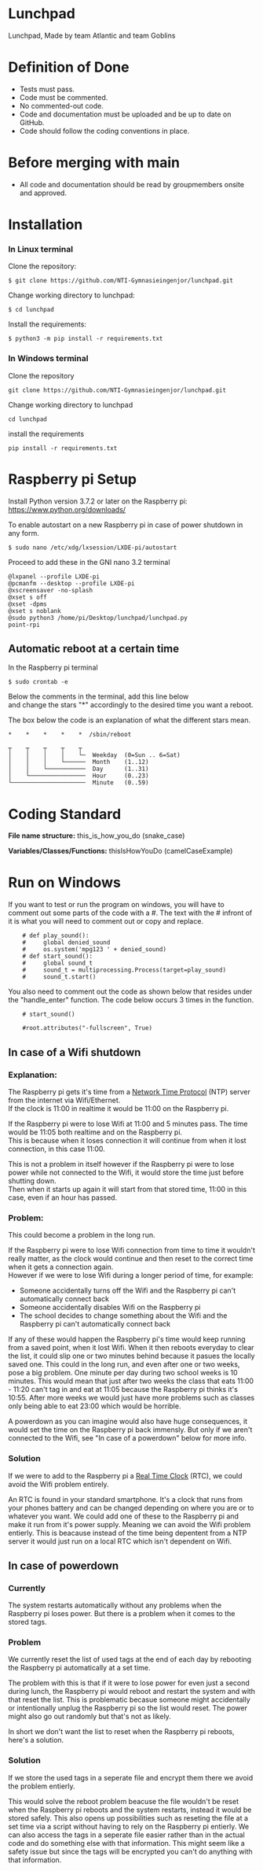 # Lunchpad
Lunchpad, Made by team Atlantic and team Goblins

# Definition of Done
+ Tests must pass.
+ Code must be commented.
+ No commented-out code.
+ Code and documentation must be uploaded and be up to date on GitHub.
+ Code should follow the coding conventions in place.

# Before merging with main
+ All code and documentation should be read by groupmembers onsite and approved.

# Installation

### In Linux terminal

Clone the repository:
```
$ git clone https://github.com/NTI-Gymnasieingenjor/lunchpad.git
```

Change working directory to lunchpad:
```
$ cd lunchpad
```

Install the requirements:
```
$ python3 -m pip install -r requirements.txt
```

### In Windows terminal

Clone the repository
```
git clone https://github.com/NTI-Gymnasieingenjor/lunchpad.git
```
Change working directory to lunchpad
```
cd lunchpad
```
install the requirements
```
pip install -r requirements.txt
```

# Raspberry pi Setup

Install Python version 3.7.2 or later on the Raspberry pi:
https://www.python.org/downloads/

To enable autostart on a new Raspberry pi in case of power shutdown in any form.
```
$ sudo nano /etc/xdg/lxsession/LXDE-pi/autostart
```
Proceed to add these in the GNI nano 3.2 terminal
```
@lxpanel --profile LXDE-pi
@pcmanfm --desktop --profile LXDE-pi
@xscreensaver -no-splash
@xset s off
@xset -dpms
@xset s noblank
@sudo python3 /home/pi/Desktop/lunchpad/lunchpad.py
point-rpi
```

## Automatic reboot at a certain time

In the Raspberry pi terminal
```
$ sudo crontab -e
```
Below the comments in the terminal, add this line below <br>
and change the stars "*" accordingly to the desired time you want a reboot.

The box below the code is an explanation of what the different stars mean.
```
*    *    *    *    *  /sbin/reboot
```
```
┬    ┬    ┬    ┬    ┬
│    │    │    │    └─  Weekday  (0=Sun .. 6=Sat)
│    │    │    └──────  Month    (1..12)
│    │    └───────────  Day      (1..31)
│    └────────────────  Hour     (0..23)
└─────────────────────  Minute   (0..59)
```

# Coding Standard

**File name structure:** this_is_how_you_do (snake_case)

**Variables/Classes/Functions:** thisIsHowYouDo (camelCaseExample)

# Run on Windows

If you want to test or run the program on windows, you will have to comment out some parts of the code with a #.
The text with the # infront of it is what you will need to comment out or copy and replace.

```
    # def play_sound():
    #     global denied_sound
    #     os.system('mpg123 ' + denied_sound)
    # def start_sound():
    #     global sound_t
    #     sound_t = multiprocessing.Process(target=play_sound)
    #     sound_t.start()
```
You also need to comment out the code as shown below that resides under the "handle_enter" function. The code below occurs 3 times in the function.
```
    # start_sound()
```
```
    #root.attributes("-fullscreen", True)
```

## In case of a Wifi shutdown

### Explanation:

The Raspberry pi gets it's time from a <a href="https://en.wikipedia.org/wiki/Network_Time_Protocol">Network Time Protocol<a> (NTP) server from the internet via Wifi/Ethernet. <br>
If the clock is 11:00 in realtime it would be 11:00 on the Raspberry pi.<br>

If the Raspberry pi were to lose Wifi at 11:00 and 5 minutes pass. The time would be 11:05 both realtime and on the Raspberry pi.<br>
This is because when it loses connection it will continue from when it lost connection, in this case 11:00.<br>

This is not a problem in itself however if the Raspberry pi were to lose power while not connected to the Wifi, it would store the time just before shutting down.<br>
Then when it starts up again it will start from that stored time, 11:00 in this case, even if an hour has passed.<br>

### Problem:

This could become a problem in the long run.

If the Raspberry pi were to lose Wifi connection from time to time it wouldn't really matter, as the clock would continue and then reset to the correct time when it gets a connection again. <br>
However if we were to lose Wifi during a longer period of time, for example: 
* Someone accidentally turns off the Wifi and the Raspberry pi can't automatically connect back 
* Someone accidentally disables Wifi on the Raspberry pi
* The school decides to change something about the Wifi and the Raspberry pi can't automatically connect back 

If any of these would happen the Raspberry pi's time would keep running from a saved point, when it lost Wifi. 
When it then reboots everyday to clear the list, it could slip one or two minutes behind because it pasues the locally saved one. 
This could in the long run, and even after one or two weeks, pose a big problem.
One minute per day during two school weeks is 10 minutes.
This would mean that just after two weeks the class that eats 11:00 - 11:20 can't tag in and eat at 11:05 because the Raspberry pi thinks it's 10:55.
After more weeks we would just have more problems such as classes only being able to eat 23:00 which would be horrible.

A powerdown as you can imagine would also have huge consequences, it would set the time on the Raspberry pi back immensly. 
But only if we aren't connected to the Wifi, see "In case of a powerdown" below for more info.

### Solution

If we were to add to the Raspberry pi a <a href="https://en.wikipedia.org/wiki/Real-time_clock">Real Time Clock</a> (RTC), we could avoid the Wifi problem entirely.

An RTC is found in your standard smartphone. It's a clock that runs from your phones battery and can be changed depending on where you are or to whatever you want.
We could add one of these to the Raspberry pi and make it run from it's power supply. Meaning we can avoid the Wifi problem entierly.
This is beacause instead of the time being depentent from a NTP server it would just run on a local RTC which isn't dependent on Wifi.

## In case of powerdown

### Currently

The system restarts automatically without any problems when the Raspberry pi loses power. But there is a problem when it comes to the stored tags.

### Problem

We currently reset the list of used tags at the end of each day by rebooting the Raspberry pi automatically at a set time.

The problem with this is that if it were to lose power for even just a second during lunch, the Raspberry pi would reboot and restart the system and with that reset the list. This is problematic becasue someone might accidentally or intentionally unplug the Raspberry pi so the list would reset.
The power might also go out randomly but that's not as likely.

In short we don't want the list to reset when the Raspberry pi reboots, here's a solution.

### Solution

If we store the used tags in a seperate file and encrypt them there we avoid the problem entierly. <br>

This would solve the reboot problem beacuse the file wouldn't be reset when the Raspberry pi reboots and the system restarts, instead it would be stored safely.
This also opens up possibilities such as reseting the file at a set time via a script without having to rely on the Raspberry pi entierly.
We can also access the tags in a seperate file easier rather than in the actual code and do something else with that information. This might seem like a safety issue but since the tags will be encrypted you can't do anything with that information. 




